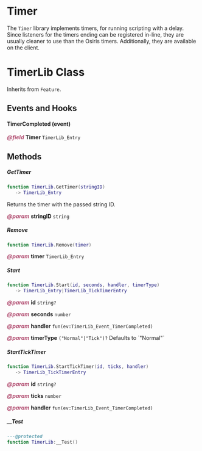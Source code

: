# Timer
The `Timer` library implements timers, for running scripting with a delay. Since listeners for the timers ending can be registered in-line, they are usually cleaner to use than the Osiris timers. Additionally, they are available on the client.

<doc class="TimerLib">

# TimerLib Class

Inherits from <code>Feature</code>.

## Events and Hooks

#### TimerCompleted (event)

<p style="margin-bottom:0px;"><span style="color:#B04A6E;"><b><i>@field</i></b></span> <b>Timer</b> <code>TimerLib_Entry</code></p>

## Methods

##### GetTimer

```lua
function TimerLib.GetTimer(stringID)
   -> TimerLib_Entry
```

Returns the timer with the passed string ID.

<p style="margin-bottom:0px;"><span style="color:#B04A6E;"><b><i>@param</i></b></span> <b>stringID</b> <code>string</code></p>

##### Remove

```lua
function TimerLib.Remove(timer)
```

<p style="margin-bottom:0px;"><span style="color:#B04A6E;"><b><i>@param</i></b></span> <b>timer</b> <code>TimerLib_Entry</code></p>

##### Start

```lua
function TimerLib.Start(id, seconds, handler, timerType)
   -> TimerLib_Entry|TimerLib_TickTimerEntry
```

<p style="margin-bottom:0px;"><span style="color:#B04A6E;"><b><i>@param</i></b></span> <b>id</b> <code>string?</code></p>

<p style="margin-bottom:0px;"><span style="color:#B04A6E;"><b><i>@param</i></b></span> <b>seconds</b> <code>number</code></p>

<p style="margin-bottom:0px;"><span style="color:#B04A6E;"><b><i>@param</i></b></span> <b>handler</b> <code>fun(ev:TimerLib_Event_TimerCompleted)</code></p>

<p style="margin-bottom:0px;"><span style="color:#B04A6E;"><b><i>@param</i></b></span> <b>timerType</b> <code>("Normal"|"Tick")?</code> Defaults to `"Normal"`</p>

##### StartTickTimer

```lua
function TimerLib.StartTickTimer(id, ticks, handler)
   -> TimerLib_TickTimerEntry
```

<p style="margin-bottom:0px;"><span style="color:#B04A6E;"><b><i>@param</i></b></span> <b>id</b> <code>string?</code></p>

<p style="margin-bottom:0px;"><span style="color:#B04A6E;"><b><i>@param</i></b></span> <b>ticks</b> <code>number</code></p>

<p style="margin-bottom:0px;"><span style="color:#B04A6E;"><b><i>@param</i></b></span> <b>handler</b> <code>fun(ev:TimerLib_Event_TimerCompleted)</code></p>

##### __Test

```lua
---@protected
function TimerLib:__Test()
```
</doc>